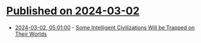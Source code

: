 # [Published on 2024-03-02](index.md)

* [2024-03-02, 05:01:00](https://soylentnews.org/article.pl?sid=24/03/01/0232251&from=rss) - [Some Intelligent Civilizations Will be Trapped on Their Worlds](https://soylentnews.org/article.pl?sid=24/03/01/0232251&from=rss)
